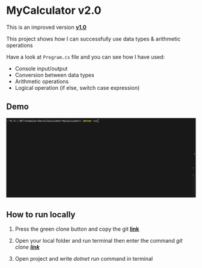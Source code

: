 # MyCalculator v2.0

This is an improved version **[v1.0](https://github.com/Jarus95/Calculator/tree/releases/v1.0)**


This project shows how I can successfully use data types &amp; arithmetic operations

Have a look at `Program.cs` file and you can see how I have used:

* Console input/output
* Conversion between data types
* Arithmetic operations 
* Logical operation (if else, switch case expression)
## Demo
![demo](./assets/demo-live-2.gif)

## How to run locally
1. Press the green clone button and copy the git **[link](https://github.com/Jarus95/Averagely.git)**




2. Open your local folder and run terminal then enter the command *git clone **[link](https://github.com/Jarus95/Averagely.git)***


3. Open project and write _dotnet run_ command in terminal
